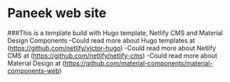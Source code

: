 # Paneek web site 

###This is a template build with Hugo template, Netlify CMS and Material Design Components
-Could read more about Hugo templates at (https://github.com/netlify/victor-hugo)
-Could read more about Netlify CMS at (https://github.com/netlify/netlify-cms)
-Could read more about Material Design at (https://github.com/material-components/material-components-web)